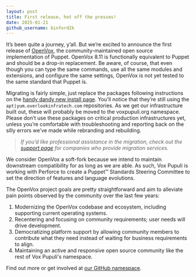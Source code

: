 ```yaml
---
layout: post
title: First release, hot off the presses!
date: 2025-01-21
github_username: binford2k
---
```


It’s been quite a journey, y’all.
But we’re excited to announce the first release of [OpenVox](https://voxpupuli.org/openvox/), the community-maintained open source implementation of Puppet.
OpenVox 8.11 is functionally equivalent to Puppet and should be a drop-in replacement.
Be aware, of course, that even though you can type the same commands, use all the same modules and extensions, and configure the same settings, OpenVox is not yet tested to the same standard that Puppet is.

Migrating is fairly simple, just replace the packages following instructions on the [handy dandy new install page](/openvox/install/).
You’ll notice that they’re still using the `apt|yum.overlookinfratech.com` repositories.
As we get our infrastructure built out, these will probably be moved to the voxpupuli.org namespace.
Please don’t use these packages on critical production infrastructures yet, unless you’re comfortable with troubleshooting and reporting back on the silly errors we’ve made while rebranding and rebuilding.

> *If you’d like professional assistance in the migration, check out the [support page](/openvox/support/) for companies who provide migration services.*

We consider OpenVox a soft-fork because we intend to maintain downstream compatibility for as long as we are able.
As such, Vox Pupuli is working with Perforce to create a Puppet™️ Standards Steering Committee to set the direction of features and language evolutions.

The OpenVox project goals are pretty straightforward and aim to alleviate pain points observed by the community over the last few years:

1. Modernizing the OpenVox codebase and ecosystem, including supporting current operating systems.
2. Recentering and focusing on community requirements; user needs will drive development.
3. Democratizing platform support by allowing community members to contribute what they need instead of waiting for business requirements to align.
4. Maintaining an active and responsive open source community like the rest of Vox Pupuli's namespace.

Find out more or get involved at [our GitHub namespace](https://github.com/openvoxproject).
